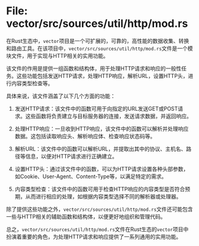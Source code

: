 # File: vector/src/sources/util/http/mod.rs

在Rust生态中，`vector`项目是一个可扩展的，可靠的，高性能的数据收集、转换和路由工具。在该项目中，`vector/src/sources/util/http/mod.rs`文件是一个模块文件，用于实现与HTTP相关的实用功能。

该文件的作用是提供一组函数和结构体，用于处理HTTP请求和响应的一般性任务。这些功能包括发送HTTP请求，处理HTTP响应，解析URL，设置HTTP头，进行内容类型检查等。

具体来说，该文件涵盖了以下几个方面的功能：

1. 发送HTTP请求：该文件中的函数可用于向指定的URL发送GET或POST请求。这些函数将负责建立与目标服务器的连接，发送请求数据，并返回响应。

2. 处理HTTP响应：一旦收到HTTP响应，该文件中的函数可以解析并处理响应数据。这包括读取响应头、解析响应体、检查响应状态码等。

3. 解析URL：该文件中的函数可以解析URL，并提取出其中的协议、主机名、路径等信息，以便对HTTP请求进行正确建立。

4. 设置HTTP头：通过该文件中的函数，可以为HTTP请求设置各种头部参数，如Cookie、User-Agent、Content-Type等，以满足特定的需求。

5. 内容类型检查：该文件中的函数可用于检查HTTP响应的内容类型是否符合预期，从而进行相应的处理，如根据内容类型选择不同的解析器或处理器。

除了提供这些功能之外，`vector/src/sources/util/http/mod.rs`文件还可能包含一些与HTTP相关的辅助函数和结构体，以便更好地组织和管理代码。

总之，`vector/src/sources/util/http/mod.rs`文件在Rust生态的`vector`项目中扮演着重要的角色，为处理HTTP请求和响应提供了一系列通用的实用功能。

